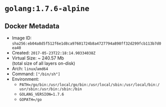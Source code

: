 # `golang:1.7.6-alpine`

## Docker Metadata

- Image ID: `sha256:eb04a8d5f512f6e1d8ca97601724b8a4727794a898ff32d299fcb113b7d0ea40`
- Created: `2017-05-23T22:18:14.90334038Z`
- Virtual Size: ~ 240.57 Mb  
  (total size of all layers on-disk)
- Arch: `linux`/`amd64`
- Command: `["/bin/sh"]`
- Environment:
  - `PATH=/go/bin:/usr/local/go/bin:/usr/local/sbin:/usr/local/bin:/usr/sbin:/usr/bin:/sbin:/bin`
  - `GOLANG_VERSION=1.7.6`
  - `GOPATH=/go`
